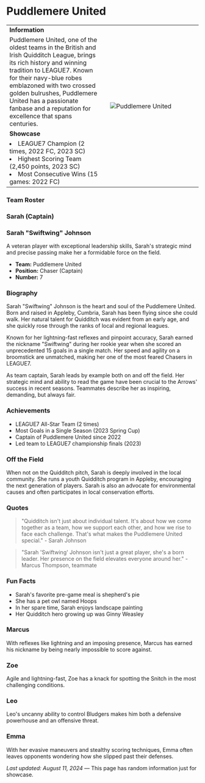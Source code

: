 # Puddlemere United
<table>
  <tbody>
    <tr>
      <td><b>Information</b></td>
      <td width="50%" rowspan="4"  style="padding: 20;">  
        <img alt="Puddlemere United" src="https://www.hp-lexicon.org/wp-content/uploads/2018/07/puddlemere-united-logo-1.png" />
      </td>
    </tr>
    <tr>
      <td>
        Puddlemere United, one of the oldest teams in the British and Irish Quidditch League, brings its rich history and winning tradition to LEAGUE7. Known for their navy-blue robes emblazoned with two crossed golden bulrushes, Puddlemere United has a passionate fanbase and a reputation for excellence that spans centuries.
      </td>
    </tr>
    <tr><td><b>Showcase</b></td></tr>
    <tr>
      <td width="50%">
        <li>LEAGUE7 Champion (2 times, 2022 FC, 2023 SC)</li>
        <li>Highest Scoring Team (2,450 points, 2023 SC)</li>
        <li>Most Consecutive Wins (15 games: 2022 FC)</li>
      </td>
    </tr>
  </tbody>
</table>
 

### Team Roster
<!-- tabs:start -->
### **Sarah (Captain)**
### Sarah "Swiftwing" Johnson

A veteran player with exceptional leadership skills, Sarah's strategic mind and precise passing make her a formidable force on the field.
- **Team:** Puddlemere United
- **Position:** Chaser (Captain)
- **Number:** 7

### Biography

Sarah "Swiftwing" Johnson is the heart and soul of the Puddlemere United. Born and raised in Appleby, Cumbria, Sarah has been flying since she could walk. Her natural talent for Quidditch was evident from an early age, and she quickly rose through the ranks of local and regional leagues.

Known for her lightning-fast reflexes and pinpoint accuracy, Sarah earned the nickname "Swiftwing" during her rookie year when she scored an unprecedented 15 goals in a single match. Her speed and agility on a broomstick are unmatched, making her one of the most feared Chasers in LEAGUE7.

As team captain, Sarah leads by example both on and off the field. Her strategic mind and ability to read the game have been crucial to the Arrows' success in recent seasons. Teammates describe her as inspiring, demanding, but always fair.


### Achievements

- LEAGUE7 All-Star Team (2 times)
- Most Goals in a Single Season (2023 Spring Cup)
- Captain of Puddlemere United since 2022
- Led team to LEAGUE7 championship finals (2023)

### Off the Field

When not on the Quidditch pitch, Sarah is deeply involved in the local community. She runs a youth Quidditch program in Appleby, encouraging the next generation of players. Sarah is also an advocate for environmental causes and often participates in local conservation efforts.

### Quotes

> "Quidditch isn't just about individual talent. It's about how we come together as a team, how we support each other, and how we rise to face each challenge. That's what makes the Puddlemere United special." - Sarah Johnson

> "Sarah 'Swiftwing' Johnson isn't just a great player, she's a born leader. Her presence on the field elevates everyone around her." - Marcus Thompson, teammate

### Fun Facts

- Sarah's favorite pre-game meal is shepherd's pie
- She has a pet owl named Hoops
- In her spare time, Sarah enjoys landscape painting
- Her Quidditch hero growing up was Ginny Weasley

### **Marcus**

With reflexes like lightning and an imposing presence, Marcus has earned his nickname by being nearly impossible to score against.

### **Zoe**

Agile and lightning-fast, Zoe has a knack for spotting the Snitch in the most challenging conditions.

### **Leo**
Leo's uncanny ability to control Bludgers makes him both a defensive powerhouse and an offensive threat.

### **Emma**
With her evasive maneuvers and stealthy scoring techniques, Emma often leaves opponents wondering how she slipped past their defenses.

<!-- tabs:end -->

*Last updated: August 11, 2024*    &mdash; This page has random information just for showcase.